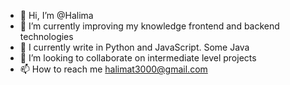 - 👋 Hi, I’m @Halima
- 👀 I’m currently improving my knowledge frontend and backend technologies
- 🌱 I currently write in Python and JavaScript. Some Java
- 💞️ I’m looking to collaborate on 
    intermediate level projects 
- 📫 How to reach me halimat3000@gmail.com

<!---
Havana82/Havana82 is a ✨ special ✨ repository because its `README.md` (this file) appears on your GitHub profile.
You can click the Preview link to take a look at your changes.
--->
